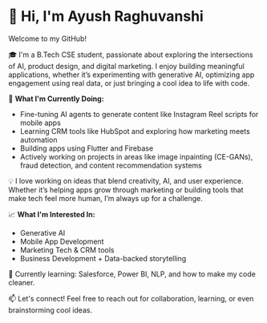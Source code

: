 # 👋 Hi, I'm Ayush Raghuvanshi

Welcome to my GitHub!    

🎓 I'm a B.Tech CSE student, passionate about exploring the intersections of AI, product design, and digital marketing. I enjoy building meaningful applications, whether it’s experimenting with generative AI, optimizing app engagement using real data, or just bringing a cool idea to life with code. 
 
🚀 **What I'm Currently Doing:** 
- Fine-tuning AI agents to generate content like Instagram Reel scripts for mobile apps 
- Learning CRM tools like HubSpot and exploring how marketing meets automation  
- Building apps using Flutter and Firebase 
- Actively working on projects in areas like image inpainting (CE-GANs), fraud detection, and content recommendation systems

💡 I love working on ideas that blend creativity, AI, and user experience. Whether it’s helping apps grow through marketing or building tools that make tech feel more human, I’m always up for a challenge.

📈 **What I'm Interested In:**
- Generative AI
- Mobile App Development
- Marketing Tech & CRM tools
- Business Development + Data-backed storytelling
 
🌱 Currently learning: Salesforce, Power BI, NLP, and how to make my code cleaner.

📫 Let's connect!
Feel free to reach out for collaboration, learning, or even brainstorming cool ideas.
